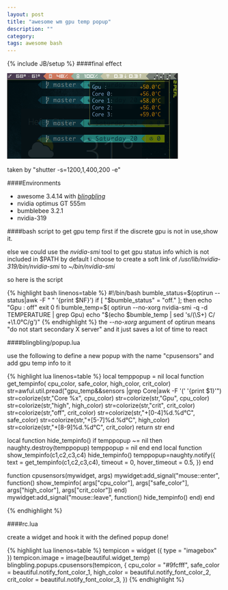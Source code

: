 ```yaml
---
layout: post
title: "awesome wm gpu temp popup"
description: ""
category: 
tags: awesome bash
---
```

{% include JB/setup %}
####final effect

![screenshot](/assets/images/gpu_popup.png)

taken by "shutter -s=1200,1,400,200 -e"

####Environments
* awesome 3.4.14 with _[blingbling](http://awesome.naquadah.org/wiki/Blingbling)_
* nvidia optimus GT 555m
* bumblebee 3.2.1
* nvidia-319

####bash script to get gpu temp
first if the discrete gpu is not in use,show it.

else we could use the *nvidia-smi* tool to get gpu status info which is not included in $PATH by default
I choose to create a soft link of */usr/lib/nvidia-319/bin/nvidia-smi* to *~/bin/nvidia-smi*

so here is the script

{% highlight bash linenos=table %}
#!/bin/bash
bumble_status=$(optirun --status|awk -F " " '{print $NF}')
if [ "$bumble_status" = "off."  ]; then
    echo "Gpu :           off"
    exit 0
fi
bumble_temp=$( optirun --no-xorg nvidia-smi -q -d TEMPERATURE | grep Gpu)
echo "$(echo $bumble_temp | sed 's/\(\S\+\) C/          +\1.0°C/g')"
{% endhighlight %}
the _--no-xorg_ argument of optirun means "do not start secondary X server" and it just saves a lot of time to react

<!--more-->

####blingbling/popup.lua

use the following to define a new popup with the name "cpusensors" and add gpu temp info to it

{% highlight lua linenos=table %}
local temppopup = nil
local function get_tempinfo( cpu_color, safe_color, high_color, crit_color)
  str=awful.util.pread("gpu_temp&&sensors |grep Core|awk -F '(' '{print $1}'")
  str=colorize(str,"Core %x", cpu_color)
  str=colorize(str,"Gpu", cpu_color)
  str=colorize(str,"high", high_color)
  str=colorize(str,"crit", crit_color)
  str=colorize(str,"off", crit_color)
  str=colorize(str,"+[0-4]%d.%d°C", safe_color)
  str=colorize(str,"+[5-7]%d.%d°C", high_color)
  str=colorize(str,"+[8-9]%d.%d°C", crit_color)
  return str
end

local function hide_tempinfo()
  if temppopup ~= nil then
     naughty.destroy(temppopup)
     temppopup = nil
  end
end
local function show_tempinfo(c1,c2,c3,c4)
    hide_tempinfo()
    temppopup=naughty.notify({
    text = get_tempinfo(c1,c2,c3,c4),
    timeout = 0, hover_timeout = 0.5,
})
end

function cpusensors(mywidget, args)
    mywidget:add_signal("mouse::enter", function()
        show_tempinfo( args["cpu_color"], args["safe_color"], args["high_color"], args["crit_color"])
    end)
    mywidget:add_signal("mouse::leave", function()
        hide_tempinfo()
    end)
end

{% endhighlight %}

####rc.lua

create a widget and hook it with the defined popup
done!

{% highlight lua linenos=table %}
tempicon       = widget ({ type = "imagebox" })
tempicon.image = image(beautiful.widget_temp)
blingbling.popups.cpusensors(tempicon,
{
    cpu_color   = "#9fcfff",
    safe_color  = beautiful.notify_font_color_1,
    high_color  = beautiful.notify_font_color_2,
    crit_color  = beautiful.notify_font_color_3,
})
{% endhighlight %}
